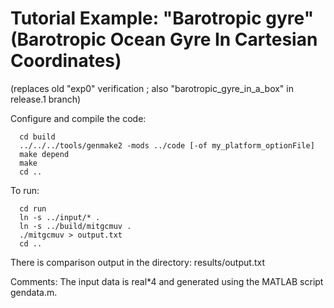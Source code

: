 Tutorial Example: "Barotropic gyre"
(Barotropic Ocean Gyre In Cartesian Coordinates)
================================================
(replaces old "exp0" verification ;
 also "barotropic_gyre_in_a_box" in release.1 branch)

Configure and compile the code:
```
  cd build
  ../../../tools/genmake2 -mods ../code [-of my_platform_optionFile]
  make depend
  make
  cd ..
```
To run:
```
  cd run
  ln -s ../input/* .
  ln -s ../build/mitgcmuv .
  ./mitgcmuv > output.txt
  cd ..
```

There is comparison output in the directory:
  results/output.txt

Comments:
  The input data is real*4 and generated using the MATLAB script
  gendata.m.

